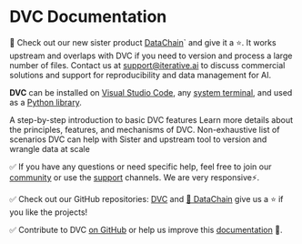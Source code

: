 # DVC Documentation

<admon type="info">

🚀 Check out our new sister product
[DataChain](https://github.com/iterative/datachain)` and give it a ⭐. It works
upstream and overlaps with DVC if you need to version and process a large number
of files. Contact us at support@iterative.ai to discuss commercial solutions and
support for reproducibility and data management for AI.

</admon>

**DVC** can be installed on [Visual Studio Code], any [system terminal], and used
as a [Python library].

[visual studio code]: /doc/vs-code-extension
[system terminal]: /doc/install
[python library]: /doc/api-reference

<cards>

  <card href="/doc/start" heading="Get Started">
    A step-by-step introduction to basic DVC features
  </card>

  <card href="/doc/user-guide" heading="User Guide">
    Learn more details about the principles, features, and mechanisms of DVC.
  </card>

  <card href="/doc/use-cases" heading="Use Cases">
    Non-exhaustive list of scenarios DVC can help with
  </card>

  <card href="https://github.com/iterative/datachain" heading="🔗 DataChain">
    Sister and upstream tool to version and wrangle data at scale
  </card>

</cards>

✅ If you have any questions or need specific help, feel free to join our
[community](/community) or use the [support](/support) channels. We are very
responsive⚡.

✅ Check out our GitHub repositories: [DVC](https://github.com/iterative/dvc)
and [🔗 DataChain](https://github.com/iterative/datachain) give us a ⭐ if you
like the projects!

✅ Contribute to DVC [on GitHub](https://github.com/iterative/dvc) or help us
improve this [documentation](https://github.com/iterative/dvc.org) 🙏.
